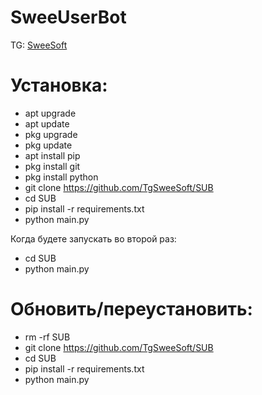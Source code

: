 # SweeUserBot

TG: [SweeSoft](http://t.me/SweeSoft)

# Установка:
* apt upgrade
* apt update
* pkg upgrade
* pkg update
* apt install pip
* pkg install git
* pkg install python
* git clone https://github.com/TgSweeSoft/SUB
* cd SUB
* pip install -r requirements.txt
* python main.py


Когда будете запускать во второй раз:
* cd SUB
* python main.py

# Обновить/переустановить:
* rm -rf SUB
* git clone https://github.com/TgSweeSoft/SUB
* cd SUB
* pip install -r requirements.txt
* python main.py

